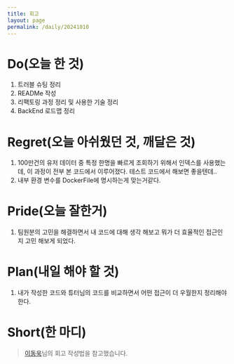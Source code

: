 ```yaml
---
title: 회고
layout: page
permalink: /daily/20241010
---
```


# Do(오늘 한 것)
1. 트러블 슈팅 정리 
2. READMe 작성 
3. 리팩토링 과정 정리 및 사용한 기술 정리
4. BackEnd 로드맵 정리

# Regret(오늘 아쉬웠던 것, 깨달은 것)
1. 100만건의 유저 데이터 중 특정 한명을 빠르게 조회하기 위해서 인덱스를 사용했는데, 이 과정이 전부 본 코드에서 이루어졌다. 테스트 코드에서 해보면 좋을텐데..
2. 내부 환경 변수를 DockerFile에 명시하는게 맞는거같다.

# Pride(오늘 잘한거)
1. 팀원분의 고민을 해결하면서 내 코드에 대해 생각 해보고 뭐가 더 효율적인 접근인지 고민 해보게 되었다.

# Plan(내일 해야 할 것)
1. 내가 작성한 코드와 튜터님의 코드를 비교하면서 어떤 접근이 더 우월한지 정리해야한다.

# Short(한 마디)


> [이동욱](https://dongwooklee96.github.io/)님의 회고 작성법을 참고했습니다.